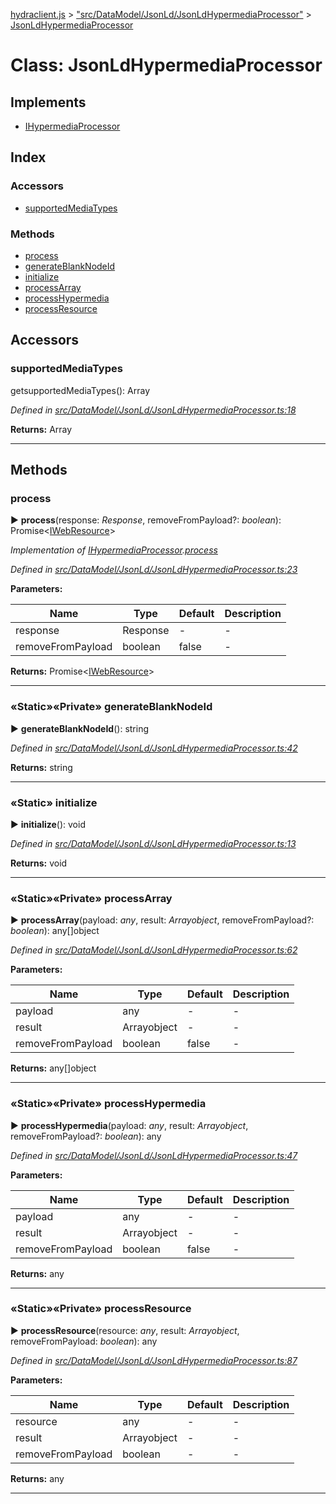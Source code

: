 [hydraclient.js](../index.md) > ["src/DataModel/JsonLd/JsonLdHypermediaProcessor"](../modules/_src_datamodel_jsonld_jsonldhypermediaprocessor_.md) > [JsonLdHypermediaProcessor](../classes/_src_datamodel_jsonld_jsonldhypermediaprocessor_.jsonldhypermediaprocessor.md)



# Class: JsonLdHypermediaProcessor

## Implements

* [IHypermediaProcessor](../interfaces/_src_datamodel_ihypermediaprocessor_.ihypermediaprocessor.md)

## Index

### Accessors

* [supportedMediaTypes](_src_datamodel_jsonld_jsonldhypermediaprocessor_.jsonldhypermediaprocessor.md#supportedmediatypes)


### Methods

* [process](_src_datamodel_jsonld_jsonldhypermediaprocessor_.jsonldhypermediaprocessor.md#process)
* [generateBlankNodeId](_src_datamodel_jsonld_jsonldhypermediaprocessor_.jsonldhypermediaprocessor.md#generateblanknodeid)
* [initialize](_src_datamodel_jsonld_jsonldhypermediaprocessor_.jsonldhypermediaprocessor.md#initialize)
* [processArray](_src_datamodel_jsonld_jsonldhypermediaprocessor_.jsonldhypermediaprocessor.md#processarray)
* [processHypermedia](_src_datamodel_jsonld_jsonldhypermediaprocessor_.jsonldhypermediaprocessor.md#processhypermedia)
* [processResource](_src_datamodel_jsonld_jsonldhypermediaprocessor_.jsonldhypermediaprocessor.md#processresource)




## Accessors
<a id="supportedmediatypes"></a>

###  supportedMediaTypes


getsupportedMediaTypes(): Array<string>

*Defined in [src/DataModel/JsonLd/JsonLdHypermediaProcessor.ts:18](https://github.com/alien-mcl/Heracles.ts/blob/05f75bc/src/DataModel/JsonLd/JsonLdHypermediaProcessor.ts#L18)*



**Returns:** Array<string>



___


## Methods
<a id="process"></a>

###  process

► **process**(response: *Response*, removeFromPayload?: *boolean*): Promise<[IWebResource](../interfaces/_src_datamodel_iwebresource_.iwebresource.md)>



*Implementation of [IHypermediaProcessor](../interfaces/_src_datamodel_ihypermediaprocessor_.ihypermediaprocessor.md).[process](../interfaces/_src_datamodel_ihypermediaprocessor_.ihypermediaprocessor.md#process)*

*Defined in [src/DataModel/JsonLd/JsonLdHypermediaProcessor.ts:23](https://github.com/alien-mcl/Heracles.ts/blob/05f75bc/src/DataModel/JsonLd/JsonLdHypermediaProcessor.ts#L23)*

**Parameters:**

| Name  | Type                | Default | Description  |
| ------ | ------------------- | ------------ | ------------ |
| response  | Response | - | - |
| removeFromPayload  | boolean | false | - |





**Returns:** Promise<[IWebResource](../interfaces/_src_datamodel_iwebresource_.iwebresource.md)>





___

<a id="generateblanknodeid"></a>

### «Static»«Private» generateBlankNodeId

► **generateBlankNodeId**(): string



*Defined in [src/DataModel/JsonLd/JsonLdHypermediaProcessor.ts:42](https://github.com/alien-mcl/Heracles.ts/blob/05f75bc/src/DataModel/JsonLd/JsonLdHypermediaProcessor.ts#L42)*



**Returns:** string





___

<a id="initialize"></a>

### «Static» initialize

► **initialize**(): void



*Defined in [src/DataModel/JsonLd/JsonLdHypermediaProcessor.ts:13](https://github.com/alien-mcl/Heracles.ts/blob/05f75bc/src/DataModel/JsonLd/JsonLdHypermediaProcessor.ts#L13)*



**Returns:** void





___

<a id="processarray"></a>

### «Static»«Private» processArray

► **processArray**(payload: *any*, result: *Array<any>object*, removeFromPayload?: *boolean*): any[]object



*Defined in [src/DataModel/JsonLd/JsonLdHypermediaProcessor.ts:62](https://github.com/alien-mcl/Heracles.ts/blob/05f75bc/src/DataModel/JsonLd/JsonLdHypermediaProcessor.ts#L62)*

**Parameters:**

| Name  | Type                | Default | Description  |
| ------ | ------------------- | ------------ | ------------ |
| payload  | any | - | - |
| result  | Array<any>object | - | - |
| removeFromPayload  | boolean | false | - |





**Returns:** any[]object





___

<a id="processhypermedia"></a>

### «Static»«Private» processHypermedia

► **processHypermedia**(payload: *any*, result: *Array<any>object*, removeFromPayload?: *boolean*): any



*Defined in [src/DataModel/JsonLd/JsonLdHypermediaProcessor.ts:47](https://github.com/alien-mcl/Heracles.ts/blob/05f75bc/src/DataModel/JsonLd/JsonLdHypermediaProcessor.ts#L47)*

**Parameters:**

| Name  | Type                | Default | Description  |
| ------ | ------------------- | ------------ | ------------ |
| payload  | any | - | - |
| result  | Array<any>object | - | - |
| removeFromPayload  | boolean | false | - |





**Returns:** any





___

<a id="processresource"></a>

### «Static»«Private» processResource

► **processResource**(resource: *any*, result: *Array<any>object*, removeFromPayload: *boolean*): any



*Defined in [src/DataModel/JsonLd/JsonLdHypermediaProcessor.ts:87](https://github.com/alien-mcl/Heracles.ts/blob/05f75bc/src/DataModel/JsonLd/JsonLdHypermediaProcessor.ts#L87)*

**Parameters:**

| Name  | Type                | Default | Description  |
| ------ | ------------------- | ------------ | ------------ |
| resource  | any | - | - |
| result  | Array<any>object | - | - |
| removeFromPayload  | boolean | - | - |





**Returns:** any





___


